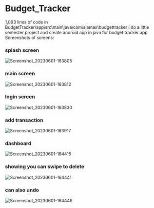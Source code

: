 # Budget_Tracker
1,093 lines of code in BudgetTracker\app\src\main\java\com\siamax\budgettracker
i do a little semester project and create android app in java for budget tracker app
Screenshots of screens:
### splash screen
![Screenshot_20230601-163805](https://github.com/Siamax1/Budget_Tracker/assets/111352185/e71b3e34-e031-420c-9fdb-215cac70f418)
### main screen
![Screenshot_20230601-163812](https://github.com/Siamax1/Budget_Tracker/assets/111352185/a635944c-12cd-4d22-897a-2bdc809f0a38)
### login screen
![Screenshot_20230601-163830](https://github.com/Siamax1/Budget_Tracker/assets/111352185/c3d559c5-8790-46b3-81c6-b3c748ec1af4)
### add transaction
![Screenshot_20230601-163917](https://github.com/Siamax1/Budget_Tracker/assets/111352185/840f9865-bc91-44fe-a91f-52a7ce54e7a2)
### dashboard
![Screenshot_20230601-164415](https://github.com/Siamax1/Budget_Tracker/assets/111352185/bdcbf7b3-bc24-4aa8-acf8-2b42a98afda6)
### showing you can swipe to delete
![Screenshot_20230601-164441](https://github.com/Siamax1/Budget_Tracker/assets/111352185/52d84061-e7c0-488c-b1fa-0ba08c526a1d)
### can also undo
![Screenshot_20230601-164449](https://github.com/Siamax1/Budget_Tracker/assets/111352185/ec4a1860-eb81-4146-b755-a33592f4b844)

